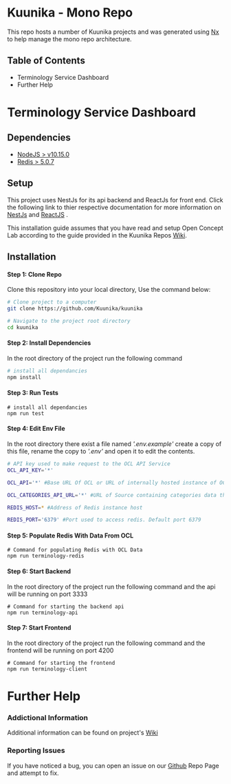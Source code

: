 # Kuunika - Mono Repo

This repo hosts a number of Kuunika projects and was generated using [Nx](https://nx.dev/) to help manage the mono repo architecture. 



## Table of Contents

- Terminology Service Dashboard
- Further Help



# Terminology Service Dashboard

## Dependencies

- [NodeJS > v10.15.0](https://nodejs.org/en/download/)
- [Redis > 5.0.7](https://redis.io/download)



## Setup

This project uses NestJs for its api backend and ReactJs for front end. Click the following link to thier respective documentation for more information on [NestJs](https://docs.nestjs.com/) and [ReactJS](https://reactjs.org/docs/getting-started.html) .

This installation guide assumes that you have read and setup Open Concept Lab according to the guide provided in the Kuunika Repos [Wiki](https://github.com/Kuunika/kuunika/wiki/Terminology-Service-Dashboard---Configuring-Open-Concept-Lab).



## Installation

#### Step 1: Clone Repo

Clone this repository into your local directory, Use the command below:

```bash
# Clone project to a computer
git clone https://github.com/Kuunika/kuunika

# Navigate to the project root directory
cd kuunika
```

#### Step 2: Install Dependencies

In the root directory of the project run the following command

```bash
# install all dependancies
npm install
```

#### Step 3: Run Tests

```shell
# install all dependancies
npm run test
```

#### Step 4: Edit Env File

In the root directory there exist a file named *'.env.example'* create a copy of this file, rename the copy to *'.env'* and open it to edit the contents.

```bash
# API key used to make request to the OCL API Service
OCL_API_KEY='*'

OCL_API='*' #Base URL Of OCL or URL of internally hosted instance of OCL, ex https://api.openconceptlab.org/

OCL_CATEGORIES_API_URL='*' #URL of Source containing categories data that the api will route requests, ex: orgs/:OrgName/sources/:SampleSourceName/

REDIS_HOST=* #Address of Redis instance host

REDIS_PORT='6379' #Port used to access redis. Default port 6379
```

#### Step 5: Populate Redis With Data From OCL

```shell
# Command for populating Redis with OCL Data
npm run terminology-redis
```

#### Step 6: Start Backend

In the root directory of the project run the following command and the api will be running on port 3333

```shell
# Command for starting the backend api
npm run terminology-api
```

#### Step 7: Start Frontend

In the root directory of the project run the following command and the frontend will be running on port 4200

```shell
# Command for starting the frontend 
npm run terminology-client
```



# Further Help

### Addictional Information

Additional information can be found on project's [Wiki](https://github.com/Kuunika/kuunika/wiki) 

### Reporting Issues

If you have noticed a bug, you can open an issue on our [Github](https://github.com/Kuunika/kuunika/issues) Repo Page and attempt to fix.